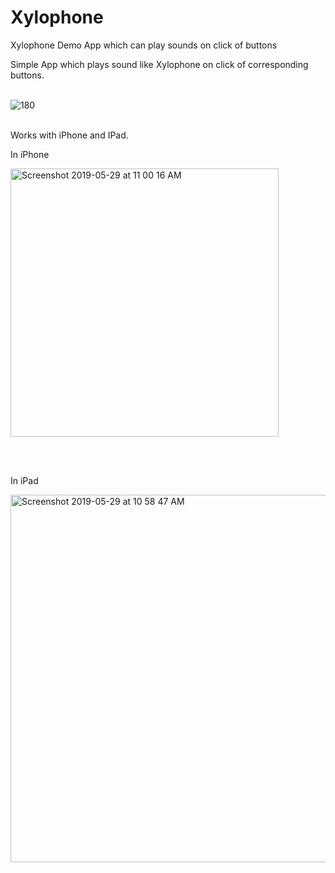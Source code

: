 # Xylophone
Xylophone Demo App which can play sounds on click of buttons


Simple App which plays sound like Xylophone on click of corresponding buttons. <br><br>

![180](https://user-images.githubusercontent.com/39777674/58531996-d7e1fa00-8201-11e9-92fa-0ec9da3d2611.png)

<br>
Works with iPhone and IPad.

In iPhone<br>

<img width="429" alt="Screenshot 2019-05-29 at 11 00 16 AM" src="https://user-images.githubusercontent.com/39777674/58531750-0d3a1800-8201-11e9-8d24-93ca8f6bf73f.png">


<br><br>

In iPad<br>

<img width="588" alt="Screenshot 2019-05-29 at 10 58 47 AM" src="https://user-images.githubusercontent.com/39777674/58531791-2b077d00-8201-11e9-9aba-068a14fda7e7.png">


